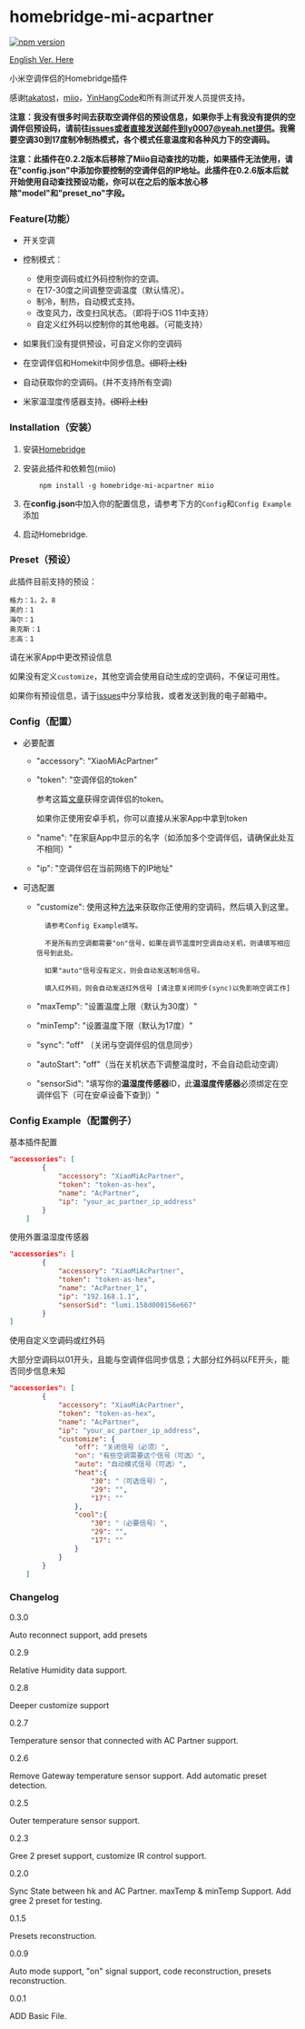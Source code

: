 # homebridge-mi-acpartner
[![npm version](https://badge.fury.io/js/homebridge-mi-acpartner.svg)](https://badge.fury.io/js/homebridge-mi-acpartner)

[English Ver. Here](https://github.com/LASER-Yi/homebridge-mi-acpartner/blob/master/doc/README_EN.md#)


小米空调伴侣的Homebridge插件

感谢[takatost](https://github.com/takatost/homebridge-mi-ac-partner)，[miio](https://github.com/aholstenson/miio)，[YinHangCode](https://github.com/YinHangCode/homebridge-mi-aqara)和所有测试开发人员提供支持。

**注意：我没有很多时间去获取空调伴侣的预设信息，如果你手上有我没有提供的空调伴侣预设码，请前往[issues](https://github.com/LASER-Yi/homebridge-mi-acpartner/issues)或者直接发送邮件到ly0007@yeah.net提供。我需要空调30到17度制冷制热模式，各个模式任意温度和各种风力下的空调码。**

**注意：此插件在0.2.2版本后移除了Miio自动查找的功能，如果插件无法使用，请在"config.json"中添加你要控制的空调伴侣的IP地址。此插件在0.2.6版本后就开始使用自动查找预设功能，你可以在之后的版本放心移除"model"和"preset_no"字段。**


### Feature(功能）

* 开关空调

* 控制模式：

  - 使用空调码或红外码控制你的空调。
  - 在17-30度之间调整空调温度（默认情况）。
  - 制冷，制热，自动模式支持。
  - 改变风力，改变扫风状态。（即将于iOS 11中支持）
  - 自定义红外码以控制你的其他电器。（可能支持）

* 如果我们没有提供预设，可自定义你的空调码

* 在空调伴侣和Homekit中同步信息。~~(即将上线)~~

* 自动获取你的空调码。(并不支持所有空调)

* 米家温湿度传感器支持。~~(即将上线)~~


### Installation（安装）

1. 安装[Homebridge](https://github.com/nfarina/homebridge)

2. 安装此插件和依赖包(miio)

           npm install -g homebridge-mi-acpartner miio


3. 在**config.json**中加入你的配置信息，请参考下方的``Config``和``Config Example``添加

4. 启动Homebridge.

### Preset（预设）

此插件目前支持的预设：

    格力：1，2，8
    美的：1
    海尔：1
    奥克斯：1
    志高：1

请在米家App中更改预设信息

如果没有定义``customize``，其他空调会使用自动生成的空调码，不保证可用性。

如果你有预设信息，请于[issues](https://github.com/LASER-Yi/homebridge-mi-acpartner/issues)中分享给我，或者发送到我的电子邮箱中。

### Config（配置）

* 必要配置

    * "accessory": "XiaoMiAcPartner"

    * "token": "空调伴侣的token"

        参考这篇[文章](https://github.com/aholstenson/miio/blob/master/docs/management.md#getting-the-token-of-a-device)获得空调伴侣的token。

        如果你正使用安卓手机，你可以直接从米家App中拿到token

    * "name": "在家庭App中显示的名字（如添加多个空调伴侣，请确保此处互不相同）"

    * "ip": "空调伴侣在当前网络下的IP地址" 

* 可选配置

    * "customize":
        使用这种[方法](https://github.com/aholstenson/miio/blob/master/docs/protocol.md#)来获取你正使用的空调码，然后填入到这里。

            请参考Config Example填写。

            不是所有的空调都需要"on"信号，如果在调节温度时空调自动关机，则请填写相应信号到此处。

            如果"auto"信号没有定义，则会自动发送制冷信号。

            填入红外码，则会自动发送红外信号 [请注意关闭同步(sync)以免影响空调工作]

    * "maxTemp": "设置温度上限（默认为30度）"

    * "minTemp": "设置温度下限（默认为17度）"

    * "sync": "off" （关闭与空调伴侣的信息同步）

    * "autoStart": "off"（当在关机状态下调整温度时，不会自动启动空调）

    * "sensorSid": "填写你的**温湿度传感器**ID，此**温湿度传感器**必须绑定在空调伴侣下（可在安卓设备下查到）"

### Config Example（配置例子）

基本插件配置

```Json
"accessories": [
        {
            "accessory": "XiaoMiAcPartner",
            "token": "token-as-hex",
            "name": "AcPartner",
            "ip": "your_ac_partner_ip_address"
        }
    ]
```

使用外置温湿度传感器

```Json
"accessories": [
        {
            "accessory": "XiaoMiAcPartner",
            "token": "token-as-hex",
            "name": "AcPartner_1",
            "ip": "192.168.1.1",
            "sensorSid": "lumi.158d000156e667"
        }
]
```

使用自定义空调码或红外码

大部分空调码以01开头，且能与空调伴侣同步信息；大部分红外码以FE开头，能否同步信息未知

```json
"accessories": [
        {
            "accessory": "XiaoMiAcPartner",
            "token": "token-as-hex",
            "name": "AcPartner",
            "ip": "your_ac_partner_ip_address",
            "customize": {
                "off": "关闭信号（必须）",
                "on": "有些空调需要这个信号（可选）",
                "auto": "自动模式信号（可选）",
                "heat":{
                    "30": "（可选信号）",
                    "29": "",
                    "17": ""
                },
                "cool":{
                    "30": "（必要信号）",
                    "29": "",
                    "17": ""
                }
            }
        }
    ]
```

### Changelog

0.3.0

Auto reconnect support, add presets

0.2.9

Relative Humidity data support.

0.2.8

Deeper customize support

0.2.7

Temperature sensor that connected with AC Partner support.

0.2.6

Remove Gateway temperature sensor support. Add automatic preset detection.

0.2.5

Outer temperature sensor support. 

0.2.3

Gree 2 preset support, customize IR control support.

0.2.0

Sync State between hk and AC Partner. maxTemp & minTemp Support. Add gree 2 preset for testing.

0.1.5

Presets reconstruction.

0.0.9

Auto mode support, "on" signal support, code reconstruction, presets reconstruction.

0.0.1

ADD Basic File.
